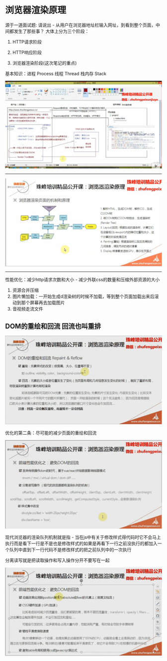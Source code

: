 # 浏览器渲染原理

源于一道面试题: 请说出 - 从用户在浏览器地址栏输入网址，到看到整个页面，中间都发生了那些事？
大体上分为三个阶段：

1. HTTP请求阶段

2. HTTP响应阶段

3. 浏览器渲染阶段(这次笔记的重点)

基本知识：进程 Process  线程 Thread   栈内存 Stack

![浏览器渲染原理图](img/浏览器渲染原理图1.png)

------

![](img/01.png)

------

性能优化：减少http请求次数和大小 - 减少外联css的数量和压缩外部资源的大小
1. 资源合并压缩
2. 图片懒加载：一开始生成d渲染树的时候不加载，等到整个页面加载出来后滚动到那个屏幕再去加载图片
3. 音视频走流文件

## DOM的重绘和回流 回流也叫重排
![](img/02.png)


优化的第二条：尽可能的减少页面的重绘和回流

![](img/04.png)

现代浏览器的渲染队列机制就是指 - 当在js中有关于修改样式得代码时它不会马上执行而是看下一行是不是也是修改样式的如果是再看下一行之前没执行的都加入一个队列中直到下一行代码不是修改样式的把之前队列中的一次执行

分离读写就是把读取操作和写入操作分开不要写在一起

![](img/03.png)